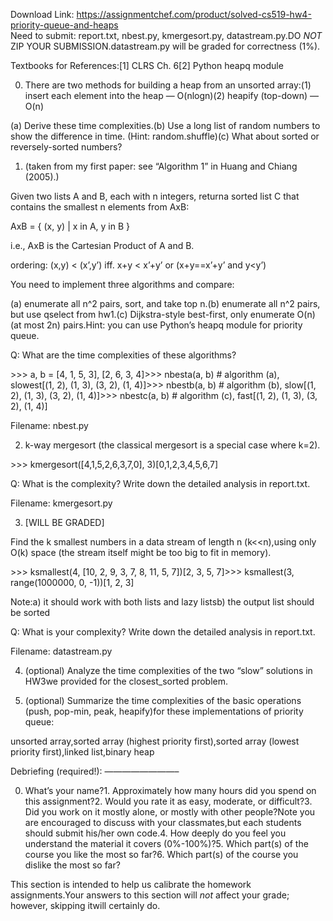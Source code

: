 Download Link: https://assignmentchef.com/product/solved-cs519-hw4-priority-queue-and-heaps
<br>
Need to submit: report.txt, nbest.py, kmergesort.py, datastream.py.DO _NOT_ ZIP YOUR SUBMISSION.datastream.py will be graded for correctness (1%).

Textbooks for References:[1] CLRS Ch. 6[2] Python heapq module

0. There are two methods for building a heap from an unsorted array:(1) insert each element into the heap — O(nlogn)(2) heapify (top-down) — O(n)

(a) Derive these time complexities.(b) Use a long list of random numbers to show the difference in time. (Hint: random.shuffle)(c) What about sorted or reversely-sorted numbers?

1. (taken from my first paper: see “Algorithm 1” in Huang and Chiang (2005).)

Given two lists A and B, each with n integers, returna sorted list C that contains the smallest n elements from AxB:

AxB = { (x, y) | x in A, y in B }

i.e., AxB is the Cartesian Product of A and B.

ordering: (x,y) &lt; (x’,y’) iff. x+y &lt; x’+y’ or (x+y==x’+y’ and y&lt;y’)

You need to implement three algorithms and compare:

(a) enumerate all n^2 pairs, sort, and take top n.(b) enumerate all n^2 pairs, but use qselect from hw1.(c) Dijkstra-style best-first, only enumerate O(n) (at most 2n) pairs.Hint: you can use Python’s heapq module for priority queue.

Q: What are the time complexities of these algorithms?

&gt;&gt;&gt; a, b = [4, 1, 5, 3], [2, 6, 3, 4]&gt;&gt;&gt; nbesta(a, b) # algorithm (a), slowest[(1, 2), (1, 3), (3, 2), (1, 4)]&gt;&gt;&gt; nbestb(a, b) # algorithm (b), slow[(1, 2), (1, 3), (3, 2), (1, 4)]&gt;&gt;&gt; nbestc(a, b) # algorithm (c), fast[(1, 2), (1, 3), (3, 2), (1, 4)]

Filename: nbest.py

2. k-way mergesort (the classical mergesort is a special case where k=2).

&gt;&gt;&gt; kmergesort([4,1,5,2,6,3,7,0], 3)[0,1,2,3,4,5,6,7]

Q: What is the complexity? Write down the detailed analysis in report.txt.

Filename: kmergesort.py

3. [WILL BE GRADED]

Find the k smallest numbers in a data stream of length n (k&lt;&lt;n),using only O(k) space (the stream itself might be too big to fit in memory).

&gt;&gt;&gt; ksmallest(4, [10, 2, 9, 3, 7, 8, 11, 5, 7])[2, 3, 5, 7]&gt;&gt;&gt; ksmallest(3, range(1000000, 0, -1))[1, 2, 3]

Note:a) it should work with both lists and lazy listsb) the output list should be sorted

Q: What is your complexity? Write down the detailed analysis in report.txt.

Filename: datastream.py

4. (optional) Analyze the time complexities of the two “slow” solutions in HW3we provided for the closest_sorted problem.

5. (optional) Summarize the time complexities of the basic operations (push, pop-min, peak, heapify)for these implementations of priority queue:

unsorted array,sorted array (highest priority first),sorted array (lowest priority first),linked list,binary heap

Debriefing (required!): ————————–

0. What’s your name?1. Approximately how many hours did you spend on this assignment?2. Would you rate it as easy, moderate, or difficult?3. Did you work on it mostly alone, or mostly with other people?Note you are encouraged to discuss with your classmates,but each students should submit his/her own code.4. How deeply do you feel you understand the material it covers (0%-100%)?5. Which part(s) of the course you like the most so far?6. Which part(s) of the course you dislike the most so far?

This section is intended to help us calibrate the homework assignments.Your answers to this section will *not* affect your grade; however, skipping itwill certainly do.


